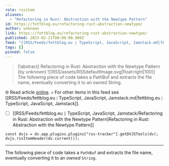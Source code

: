 ```yaml
---
role: rssitem
aliases:
  - "Refactoring in Rust: Abstraction with the Newtype Pattern"
id: https://fettblog.eu/refactoring-rust-abstraction-newtype/
author: unknown
link: https://fettblog.eu/refactoring-rust-abstraction-newtype/
published: 2023-02-21T00:00:00.000Z
feed: "[[RSS/Feeds/fettblog․eu ∣ TypeScript, JavaScript, Jamstack.md|fettblog․eu ∣ TypeScript, JavaScript, Jamstack]]"
tags: []
pinned: false
---
```


> [!abstract] Refactoring in Rust: Abstraction with the Newtype Pattern (by unknown)
> ![[RSS/assets/RSSdefaultImage.svg|float:right|100]] The following piece of code takes a PathBuf and extracts the file name, eventually converting it to an owned String.

🌐 Read article [online](https://fettblog.eu/refactoring-rust-abstraction-newtype/). ⤴ For other items in this feed see [[RSS/Feeds/fettblog․eu ∣ TypeScript, JavaScript, Jamstack.md|fettblog․eu ∣ TypeScript, JavaScript, Jamstack]].

- [ ] [[RSS/Feeds/fettblog․eu ∣ TypeScript, JavaScript, Jamstack/Refactoring in Rust꞉ Abstraction with the Newtype Pattern|Refactoring in Rust꞉ Abstraction with the Newtype Pattern]]

~~~dataviewjs
const dvjs = dv.app.plugins.plugins["rss-tracker"].getDVJSTools(dv);
dvjs.rssItemHeader(dv.current());
~~~

- - -

The following piece of code takes a `PathBuf` and extracts the file name, eventually converting it to an _owned_ `String`.
